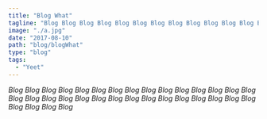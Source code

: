 ```yaml
---
title: "Blog What"
tagline: "Blog Blog Blog Blog Blog Blog Blog Blog Blog Blog Blog Blog Blog Blog Blog Blog Blog Blog Blog Blog Blog Blog "
image: "./a.jpg"
date: "2017-08-10"
path: "blog/blogWhat"
type: "blog"
tags:
  - "Yeet"
---
```


_Blog Blog Blog Blog Blog Blog Blog Blog Blog Blog Blog Blog Blog Blog Blog Blog Blog Blog Blog Blog Blog Blog Blog Blog Blog Blog Blog Blog Blog Blog Blog Blog Blog Blog_
